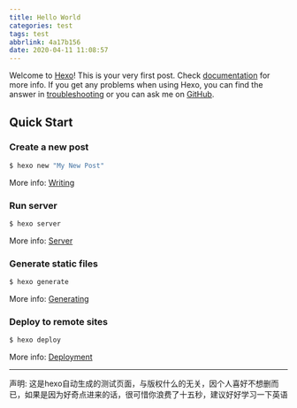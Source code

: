 ```yaml
---
title: Hello World
categories: test
tags: test
abbrlink: 4a17b156
date: 2020-04-11 11:08:57
---
```

Welcome to [Hexo](https://hexo.io/)! This is your very first post. Check [documentation](https://hexo.io/docs/) for more info. If you get any problems when using Hexo, you can find the answer in [troubleshooting](https://hexo.io/docs/troubleshooting.html) or you can ask me on [GitHub](https://github.com/hexojs/hexo/issues).

<!-- more -->

## Quick Start

### Create a new post

``` bash
$ hexo new "My New Post"
```

More info: [Writing](https://hexo.io/docs/writing.html)

### Run server

``` bash
$ hexo server
```

More info: [Server](https://hexo.io/docs/server.html)

### Generate static files

``` bash
$ hexo generate
```

More info: [Generating](https://hexo.io/docs/generating.html)

### Deploy to remote sites

``` bash
$ hexo deploy
```

More info: [Deployment](https://hexo.io/docs/one-command-deployment.html)

***

声明: 这是hexo自动生成的测试页面，与版权什么的无关，因个人喜好不想删而已，如果是因为好奇点进来的话，很可惜你浪费了十五秒，建议好好学习一下英语
